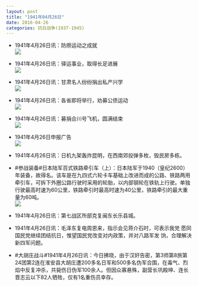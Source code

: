 ```yaml
---
layout: post
title: "1941年04月26日"
date: 2016-04-26
categories: 抗日战争(1937-1945)
---
```


<meta name="referrer" content="no-referrer" />

- 1941年4月26日讯：防痨运动之成就 <br/><img src="https://ww2.sinaimg.cn/large/aca367d8jw1f3ai0fx3h6j20se147hap.jpg" />

- 1941年4月26日讯：驿运事业，取得长足进展 <br/><img src="https://ww3.sinaimg.cn/large/aca367d8jw1f3agaob0ybj208f07ht9n.jpg" />

- 1941年4月26日讯：甘肃名人纷纷捐出私产兴学 <br/><img src="https://ww2.sinaimg.cn/large/aca367d8jw1f3aek4gic4j209f076jse.jpg" />

- 1941年4月26日讯：各省即将举行，劝募公债运动 <br/><img src="https://ww1.sinaimg.cn/large/aca367d8jw1f3acsu1sjlj20c70e20v2.jpg" />

- 1941年4月26日讯：募捐合川号飞机，圆满结束 <br/><img src="https://ww3.sinaimg.cn/large/aca367d8jw1f3a7m8hocqj20580dst9r.jpg" />

- 1941年4月26日申报广告 <br/><img src="https://ww2.sinaimg.cn/large/aca367d8jw1f39yybmilej20av0hdwh7.jpg" />

- 1941年4月26日讯：日机九架轰炸昆明，在西南郊投弹多枚，毁民房多栋。 

- #参战装备#日本陆军百式铁路牵引车（上）：日本陆军于1940（皇纪2600）年装备，故得名。该车是在九四式六轮卡车基础上改进而成的公路、铁路两用牵引车，可拆下外圈公路行驶时采用的轮胎，以内部钢轮在铁轨上行驶。单独行驶最高时速为60公里，铁路牵引时最高时速为40公里，铁路牵引的最大重量为60吨。 <br/><img src="https://ww3.sinaimg.cn/large/aca367d8jw1f39vhdvpdbj20hs0c2abs.jpg" />

- 1941年4月26日讯：第七战区所部克复闽东长乐县城。 

- 1941年4月26日讯：毛泽东复电周恩来，指示会见蒋介石时，可表示我党 愿同国民党继续团结抗日，惟望国民党改变对内政策，并对八路军发 饷，合理解决新四军问题。 

- #大胡庄战斗#1941年4月26日讯：今日拂晓，由于汉奸告密，第3师第8旅第24团第2连在淮安县大胡庄遭200多名日军和500多名伪军合围，在毒气、烈焰中反复冲杀，共毙伤日伪军100余人。但因众寡悬殊，副营长巩殿坤、连长晋志云以下82人牺牲，仅有1名重伤员幸存。 

